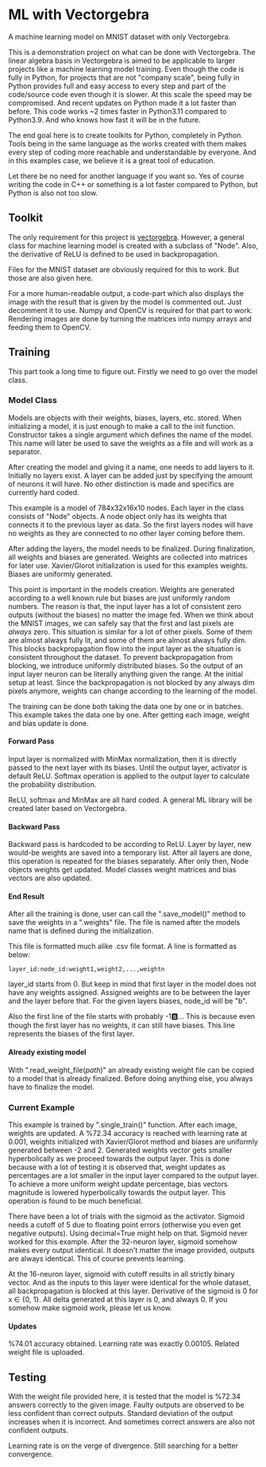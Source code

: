 # ML with Vectorgebra

A machine learning model on MNIST dataset with only Vectorgebra.

This is a demonstration project on what can be done with Vectorgebra.
The linear algebra basis in Vectorgebra is aimed to be applicable to
larger projects like a machine learning model training. Even though
the code is fully in Python, for projects that are not "company scale",
being fully in Python provides full and easy access to every step and
part of the code/source code even though it is slower. At this scale
the speed may be compromised. And recent updates on Python made it a
lot faster than before. This code works ~2 times faster in Python3.11 
compared to Python3.9. And who knows how fast it will be in the future.

The end goal here is to create toolkits for Python, completely in Python.
Tools being in the same language as the works created with them makes every
step of coding more reachable and understandable by everyone. And in this
examples case, we believe it is a great tool of education. 

Let there be no need for another language if you want so. Yes of course 
writing the code in C++ or something is a lot faster compared to Python, 
but Python is also not too slow. 

## Toolkit

The only requirement for this project is [vectorgebra](https://pypi.org/project/vectorgebra/).
However, a general class for machine learning model is created with a subclass of "Node".
Also, the derivative of ReLU is defined to be used in backpropagation.

Files for the MNIST dataset are obviously required for this to work. But those 
are also given here.

For a more human-readable output, a code-part which also displays the
image with the result that is given by the model is commented out. Just
decomment it to use. Numpy and OpenCV is required for that part to work.
Rendering images are done by turning the matrices into numpy arrays and
feeding them to OpenCV.

## Training

This part took a long time to figure out. Firstly we need to go over the model class.

### Model Class

Models are objects with their weights, biases, layers, etc. stored. When
initializing a model, it is just enough to make a call to the init function.
Constructor takes a single argument which defines the name of the model.
This name will later be used to save the weights as a file and will work
as a separator.

After creating the model and giving it a name, one needs to add layers to it.
Initially no layers exist. A layer can be added just by specifying the amount
of neurons it will have. No other distinction is made and specifics are currently
hard coded.

This example is a model of 784x32x16x10 nodes. Each layer in the class consists of
"Node" objects. A node object only has its weights that connects it to the previous
layer as data. So the first layers nodes will have no weights as they are connected
to no other layer coming before them.

After adding the layers, the model needs to be finalized. During finalization, all
weights and biases are generated. Weights are collected into matrices for later use.
Xavier/Glorot initialization is used for this examples weights. Biases are uniformly
generated.

This point is important in the models creation. Weights are generated according to
a well known rule but biases are just uniformly random numbers. The reason is that, 
the input layer has a lot of consistent zero outputs (without the biases) no matter
the image fed. When we think about the MNIST images, we can safely say that the first
and last pixels are _always_ zero. This situation is similar for a lot of other pixels.
Some of them are almost always fully lit, and some of them are almost always fully dim.
This blocks backpropagation flow into the input layer as the situation is consistent
throughout the dataset. To prevent backpropagation from blocking, we introduce uniformly
distributed biases. So the output of an input layer neuron can be literally anything
given the range. At the initial setup at least. Since the backpropagation is not
blocked by any always dim pixels anymore, weights can change according to the learning
of the model.

The training can be done both taking the data one by one or in batches. This example
takes the data one by one. After getting each image, weight and bias update is done.

#### Forward Pass

Input layer is normalized with MinMax normalization, then it is directly passed to the
next layer with its biases. Until the output layer, activator is default ReLU. Softmax
operation is applied to the output layer to calculate the probability distribution.

ReLU, softmax and MinMax are all hard coded. A general ML library will be created later
based on Vectorgebra.

#### Backward Pass

Backward pass is hardcoded to be according to ReLU. Layer by layer, new would-be weights 
are saved into a temporary list. After all layers are done, this operation is repeated
for the biases separately. After only then, Node objects weights get updated. Model
classes weight matrices and bias vectors are also updated.

#### End Result

After all the training is done, user can call the ".save_model()" method to save the weights
in a ".weights" file. The file is named after the models name that is defined during the
initialization.

This file is formatted much alike .csv file format. A line is formatted as below:

`layer_id:node_id:weight1,weight2,...,weightn`

layer_id starts from 0. But keep in mind that first layer in the model does not have
any weights assigned. Assigned weights are to be between the layer and the layer before
that. For the given layers biases, node_id will be "b". 

Also the first line of the file starts with probably -1:b:... This is because
even though the first layer has no weights, it can still have biases. This line represents
the biases of the first layer.

#### Already existing model

With ".read_weight_file(_path_)" an already existing weight file can be copied to a model
that is already finalized. Before doing anything else, you always have to finalize the model.

### Current Example

This example is trained by ".single_train()" function. After each image, weights are updated.
A %72.34 accuracy is reached with learning rate at 0.001, weights initialized with Xavier/Glorot
method and biases are uniformly generated between -2 and 2. Generated weights vector gets smaller
hyperbolically as we proceed towards the output layer. This is done because with a lot of testing
it is observed that, weight updates as percentages are a lot smaller in the input layer compared to
the output layer. To achieve a more uniform weight update percentage, bias vectors magnitude is 
lowered hyperbolically towards the output layer. This operation is found to be much beneficial.

There have been a lot of trials with the sigmoid as the activator. Sigmoid needs a cutoff of 5
due to floating point errors (otherwise you even get negative outputs). Using decimal=True 
might help on that. Sigmoid never worked for this example. After the 32-neuron layer, sigmoid 
somehow makes every output identical. It doesn't matter the image provided, outputs are always 
identical. This of course prevents learning. 

At the 16-neuron layer, sigmoid with cutoff results in all strictly binary vector. And as the
inputs to this layer were identical for the whole dataset, all backpropagation is blocked at
this layer. Derivative of the sigmoid is 0 for x ∈ {0, 1}. All delta generated at this layer is
0, and always 0. If you somehow make sigmoid work, please let us know.

#### Updates

%74.01 accuracy obtained. Learning rate was exactly 0.00105. Related weight file is uploaded.

## Testing

With the weight file provided here, it is tested that the model is %72.34 answers correctly to the
given image. Faulty outputs are observed to be less confident than correct outputs. Standard 
deviation of the output increases when it is incorrect. And sometimes correct answers are also
not confident outputs. 

Learning rate is on the verge of divergence. Still searching for a better convergence.





